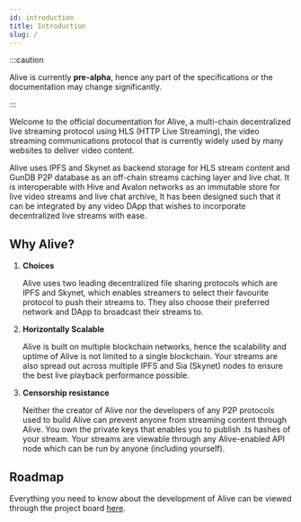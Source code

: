 ```yaml
---
id: introduction
title: Introduction
slug: /
---
```


:::caution

Alive is currently **pre-alpha**, hence any part of the specifications or the documentation may change significantly.

:::

Welcome to the official documentation for Alive, a multi-chain decentralized live streaming protocol using HLS (HTTP Live Streaming), the video streaming communications protocol that is currently widely used by many websites to deliver video content.

Alive uses IPFS and Skynet as backend storage for HLS stream content and GunDB P2P database as an off-chain streams caching layer and live chat. It is interoperable with Hive and Avalon networks as an immutable store for live video streams and live chat archive, It has been designed such that it can be integrated by any video DApp that wishes to incorporate decentralized live streams with ease.

## Why Alive?

1. **Choices**

    Alive uses two leading decentralized file sharing protocols which are IPFS and Skynet, which enables streamers to select their favourite protocol to push their streams to. They also choose their preferred network and DApp to broadcast their streams to.

2. **Horizontally Scalable**

    Alive is built on multiple blockchain networks, hence the scalability and uptime of Alive is not limited to a single blockchain. Your streams are also spread out across multiple IPFS and Sia (Skynet) nodes to ensure the best live playback performance possible.

3. **Censorship resistance**

    Neither the creator of Alive nor the developers of any P2P protocols used to build Alive can prevent anyone from streaming content through Alive. You own the private keys that enables you to publish .ts hashes of your stream. Your streams are viewable through any Alive-enabled API node which can be run by anyone (including yourself).

## Roadmap

Everything you need to know about the development of Alive can be viewed through the project board [here](https://github.com/orgs/aliveprotocol/projects/1).